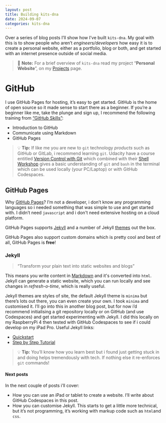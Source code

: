 ```yaml
---
layout: post
title: Building kits-dna
date: 2024-09-07
categories: kits-dna
---
```


Over a series of blog posts I’ll show how I’ve built `kits-dna`. My goal with this is to show people who aren’t *engineers/developers* how easy it is to create a personal website, either as a portfolio, blog or both, and get started with an internet presence outside of social media.

> :memo: **Note:** For a brief overview of `kits-dna` read my project “**Personal Website**”, on my [Projects](/projects/) page.

# GitHub

I use GitHub Pages for hosting, it’s easy to get started. GitHub is the home of open source so it made sense to start there as a beginner. If you’re a beginner like me, take the plunge and sign up, I recommend the following training from [“GitHub Skills”](https://github.com/skills):

- Introduction to GitHub
- Communicate using Markdown
- GitHub Pages

> :bulb: **Tip:** If like me you are new to `git` technology *products* such as GitHub or GitLab, i recommend learning `git`. Udacity have a course entitled [Version Control with Git](https://www.udacity.com/course/version-control-with-git--ud123) which combined with their [Shell Workshop](https://www.udacity.com/course/shell-workshop--ud206) gives a basic understanding of `git` and `bash` in the terminal which can be used locally (your PC/Laptop) or with GitHub Codespaces.

## GitHub Pages

Why [GitHub Pages]([https://pages.github.com](https://pages.github.com/))? I’m not a developer, i don’t know any programming languages so i needed something that was simple to use and get started with. I didn’t need `javascript` and i don't need extensive hosting on a cloud platform.

GitHub Pages supports [Jekyll]([https://jekyllrb.com](https://jekyllrb.com/)) and a number of Jekyll [themes](https://pages.github.com/themes/) out the box.

GitHub Pages also support custom domains which is pretty cool and best of all, GitHub Pages is **free**!

### Jekyll

> “Transform your plain text into static websites and blogs”

This means you write content in [Markdown](https://daringfireball.net/projects/markdown/) and it's converted into `html`. Jekyll can generate a static website, which you can run locally and see changes in *refresh-o-time*, which is really useful.

Jekyll themes are styles of site, the default Jekyll theme is `minima` but there’s lots out there, you can even create your own. I took `minima` and customised it. I’ll go into this in another blog post, but for now i’d recommend initialising a git repository locally or on GitHub (and use Codespaces) and get started experimenting with Jekyll. I did this locally on my RaspberryPi 4 then tested with GitHub Codespaces to see if i could develop on my iPad Pro. Useful Jekyll links:

- [Quickstart](https://jekyllrb.com/docs/)
- [Step by Step Tutorial](https://jekyllrb.com/docs/step-by-step/01-setup/)

> :bulb: **Tip:** You’ll know how you learn best but i found just getting stuck in and doing helps tremendously with tech. If nothing else it re-enforces `git` commands!

#### **Next posts**

In the next couple of posts i’ll cover:

- How you can use an iPad or tablet to create a website. I’ll write about GitHub Codespaces in this post.
- How you can customise Jekyll. This starts to get a little more technical, but it’s not programming, it’s working with markup code such as `html`and `css`.
